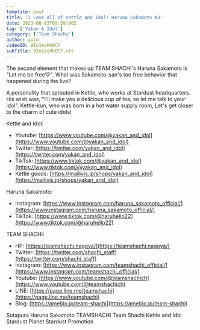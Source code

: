 ```yaml
---
template: post
title: 'I Love All of Kettle and Idol! Haruna Sakamoto #3'
date: 2023-08-03T09:59:00Z
tag: ['Yakan & Idol']
category: ['Team Shachi']
author: auto 
videoID: 9Io1ecHhOCY
subTitle: 9Io1ecHhOCY.vtt
---
```

The second element that makes up TEAM SHACHI's Haruna Sakamoto is "Let me be free♡". What was Sakamoto-san's too free behavior that happened during the live?

A personality that sprouted in Kettle, who works at Stardust headquarters. His wish was, "I'll make you a delicious cup of tea, so let me talk to your idol". Kettle-kun, who was born in a hot water supply room, Let's get closer to the charm of cute idols!

Kettle and Idol:

- Youtube: [https://www.youtube.com/@yakan_and_idol](https://www.youtube.com/@yakan_and_idol)
- Twitter: [https://twitter.com/yakan_and_idol](https://twitter.com/yakan_and_idol)
- TikTok: [https://www.tiktok.com/@yakan_and_idol](https://www.tiktok.com/@yakan_and_idol)
- Kettle goods: [https://mailivis.jp/shops/yakan_and_idol](https://mailivis.jp/shops/yakan_and_idol)

Haruna Sakamoto:

- Instagram: [https://www.instagram.com/haruna_sakamoto_official/](https://www.instagram.com/haruna_sakamoto_official/)
- TikTok: [https://www.tiktok.com/@haruhello22](https://www.tiktok.com/@haruhello22)

TEAM SHACHI:

- HP: [https://teamshachi.nagoya/](https://teamshachi.nagoya/)
- Twitter: [https://twitter.com/shachi_staff](https://twitter.com/shachi_staff)
- Instagram: [https://www.instagram.com/teamshachi_official/](https://www.instagram.com/teamshachi_official/)
- Youtube: [https://www.youtube.com/@teamshachich](https://www.youtube.com/@teamshachich)
- LINE: [https://page.line.me/teamshachi](https://page.line.me/teamshachi)
- Blog: [https://ameblo.jp/team-shachi](https://ameblo.jp/team-shachi)

Sutapura Haruna Sakamoto TEAMSHACHI Team Shachi Kettle and Idol Stardust Planet Stardust Promotion